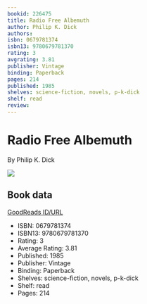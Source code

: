 ```yaml
---
bookid: 226475
title: Radio Free Albemuth
author: Philip K. Dick
authors: 
isbn: 0679781374
isbn13: 9780679781370
rating: 3
avgrating: 3.81
publisher: Vintage
binding: Paperback
pages: 214
published: 1985
shelves: science-fiction, novels, p-k-dick
shelf: read
review: 
---
```


# Radio Free Albemuth

By Philip K. Dick

![](https://i.gr-assets.com/images/S/compressed.photo.goodreads.com/books/1355312826l/226475.jpg)

## Book data

[GoodReads ID/URL](https://www.goodreads.com/book/show/226475)

- ISBN: 0679781374
- ISBN13: 9780679781370
- Rating: 3
- Average Rating: 3.81
- Published: 1985
- Publisher: Vintage
- Binding: Paperback
- Shelves: science-fiction, novels, p-k-dick
- Shelf: read
- Pages: 214

